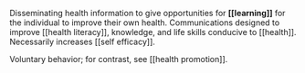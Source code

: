 Disseminating health information to give opportunities for **[[learning]]** for the individual to improve their own health. Communications designed to improve [[health literacy]], knowledge, and life skills conducive to [[health]]. Necessarily increases [[self efficacy]].

Voluntary behavior; for contrast, see [[health promotion]].